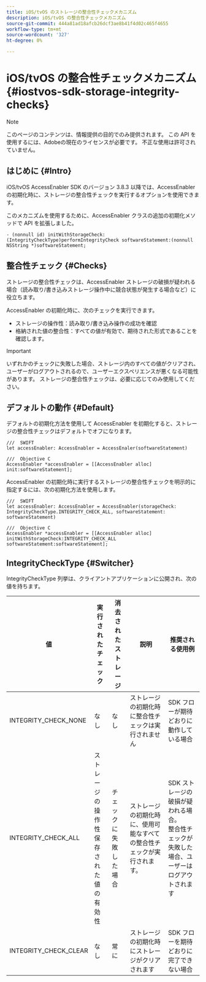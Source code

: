 ```yaml
---
title: iOS/tvOS のストレージの整合性チェックメカニズム
description: iOS/tvOS の整合性チェックメカニズム
source-git-commit: 444a81ad18afcb26dcf3ae8b41f4d02c465f4655
workflow-type: tm+mt
source-wordcount: '327'
ht-degree: 0%

---
```


# iOS/tvOS の整合性チェックメカニズム {#iostvos-sdk-storage-integrity-checks}

>[!NOTE]
>
>このページのコンテンツは、情報提供の目的でのみ提供されます。 この API を使用するには、Adobeの現在のライセンスが必要です。 不正な使用は許可されていません。

## はじめに {#Intro}

iOS/tvOS AccessEnabler SDK のバージョン 3.8.3 以降では、AccessEnabler の初期化時に、ストレージの整合性チェックを実行するオプションを使用できます。

このメカニズムを使用するために、AccessEnabler クラスの追加の初期化メソッドで API を拡張しました。

```
- (nonnull id) initWithStorageCheck:(IntegrityCheckType)performIntegrityCheck softwareStatement:(nonnull NSString *)softwareStatement;
```


## 整合性チェック {#Checks}

ストレージの整合性チェックは、AccessEnabler ストレージの破損が疑われる場合（読み取り/書き込みストレージ操作中に競合状態が発生する場合など）に役立ちます。

AccessEnabler の初期化時に、次のチェックを実行できます。
- ストレージの操作性：読み取り/書き込み操作の成功を確認
- 格納された値の整合性：すべての値が有効で、期待された形式であることを確認します。

>[!IMPORTANT]
> 
>いずれかのチェックに失敗した場合、ストレージ内のすべての値がクリアされ、ユーザーがログアウトされるので、ユーザーエクスペリエンスが悪くなる可能性があります。 ストレージの整合性チェックは、必要に応じてのみ使用してください。


## デフォルトの動作 {#Default}

デフォルトの初期化方法を使用して AccessEnabler を初期化すると、ストレージの整合性チェックはデフォルトでオフになります。

```
///  SWIFT
let accessEnabler: AccessEnabler = AccessEnaler(softwareStatement)

///  Objective C
AccessEnabler *accessEnabler = [[AccessEnabler alloc] init:softwareStatement];
```

AccessEnabler の初期化時に実行するストレージの整合性チェックを明示的に指定するには、次の初期化方法を使用します。

```
///  SWIFT
let accessEnabler: AccessEnabler = AccessEnabler(storageCheck: IntegrityCheckType.INTEGRITY_CHECK_ALL, softwareStatement: softwareStatement)

///  Objective C
AccessEnabler *accessEnabler = [[AccessEnabler alloc] initWithStorageCheck:INTEGRITY_CHECK_ALL softwareStatement:softwareStatement];
```


## IntegrityCheckType {#Switcher}

IntegrityCheckType 列挙は、クライアントアプリケーションに公開され、次の値を持ちます。

| 値 | 実行されたチェック | 消去されたストレージ | 説明 | 推奨される使用例 |
|-----------------------|-----------------------------------------------------|-----------------|------------------------------------------------------------------------|--------------------------------------------------------------------------------------------------------------------------|
| INTEGRITY_CHECK_NONE | なし | なし | ストレージの初期化時に整合性チェックは実行されません | SDK フローが期待どおりに動作している場合 |
| INTEGRITY_CHECK_ALL | ストレージの操作性 <br/> 保存された値の有効性 | チェックに失敗した場合 | ストレージの初期化時に、使用可能なすべての整合性チェックが実行されます。 | SDK ストレージの破損が疑われる場合。 <br/> 整合性チェックが失敗した場合、ユーザーはログアウトされます |
| INTEGRITY_CHECK_CLEAR | なし | 常に | ストレージの初期化時にストレージがクリアされます | SDK フローを期待どおりに完了できない場合 |
